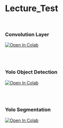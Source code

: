 # Lecture_Test
<br>
<h3>Convolution Layer</h3>
<a target="_blank" href="https://colab.research.google.com/github/DongHwiCho/Lecture_Test/blob/main/ai_%EC%9C%B5%ED%95%A9%EB%8C%80%ED%95%99%EC%9B%90_%EA%B0%95%EC%9D%98%EC%9E%90%EB%A3%8C_convolution%20(1).ipynb">
  <img src="https://colab.research.google.com/assets/colab-badge.svg" alt="Open In Colab"/>
</a>

<br><br>
<h3>Yolo Object Detection</h3>
<a target="_blank" href="https://colab.research.google.com/github/DongHwiCho/Lecture_Test/blob/main/ai_%EC%9C%B5%ED%95%A9%EB%8C%80%ED%95%99%EC%9B%90_%EA%B0%95%EC%9D%98%EC%9E%90%EB%A3%8C_yolov8_object_detection.ipynb">
  <img src="https://colab.research.google.com/assets/colab-badge.svg" alt="Open In Colab"/>
</a>

<br><br>
<h3>Yolo Segmentation</h3>
<a target="_blank" href="https://colab.research.google.com/github/DongHwiCho/Lecture_Test/blob/main/Yolo_segmentation.ipynb">
  <img src="https://colab.research.google.com/assets/colab-badge.svg" alt="Open In Colab"/>
</a>
